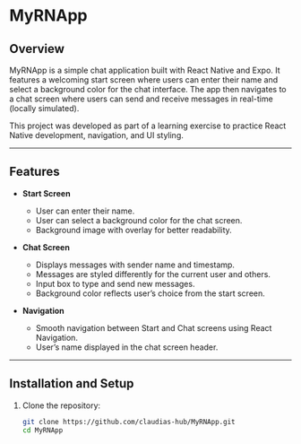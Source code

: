 # MyRNApp

## Overview

MyRNApp is a simple chat application built with React Native and Expo. It features a welcoming start screen where users can enter their name and select a background color for the chat interface. The app then navigates to a chat screen where users can send and receive messages in real-time (locally simulated).

This project was developed as part of a learning exercise to practice React Native development, navigation, and UI styling.

---

## Features

- **Start Screen**  
  - User can enter their name.  
  - User can select a background color for the chat screen.  
  - Background image with overlay for better readability.

- **Chat Screen**  
  - Displays messages with sender name and timestamp.  
  - Messages are styled differently for the current user and others.  
  - Input box to type and send new messages.  
  - Background color reflects user’s choice from the start screen.

- **Navigation**  
  - Smooth navigation between Start and Chat screens using React Navigation.  
  - User’s name displayed in the chat screen header.

---

## Installation and Setup

1. Clone the repository:

   ```bash
   git clone https://github.com/claudias-hub/MyRNApp.git
   cd MyRNApp